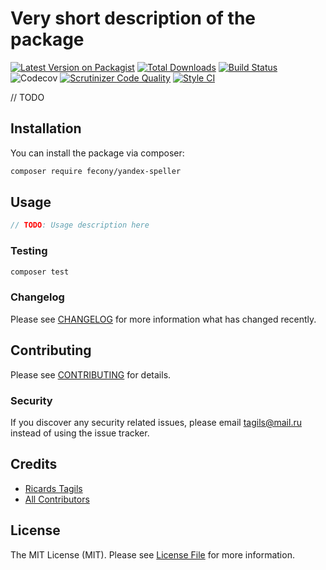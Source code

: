 # Very short description of the package

[![Latest Version on Packagist](https://img.shields.io/packagist/v/fecony/yandex-speller.svg?style=flat-square)](https://packagist.org/packages/fecony/yandex-speller)
[![Total Downloads](https://img.shields.io/packagist/dt/fecony/yandex-speller.svg?style=flat-square)](https://packagist.org/packages/fecony/yandex-speller)
[![Build Status](https://img.shields.io/travis/Fecony/yandex-speller/main?style=flat-square)](https://travis-ci.org/Fecony/yandex-speller)
![Codecov](https://img.shields.io/codecov/c/github/Fecony/yandex-speller?style=flat-square)
[![Scrutinizer Code Quality](https://scrutinizer-ci.com/g/Fecony/yandex-speller/badges/quality-score.png?b=main)](https://scrutinizer-ci.com/g/Fecony/yandex-speller/?branch=main)
[![Style CI](https://github.styleci.io/repos/322412144/shield)](https://github.styleci.io/repos/322412144/shield)

// TODO

## Installation

You can install the package via composer:

```bash
composer require fecony/yandex-speller
```

## Usage

``` php
// TODO: Usage description here
```

### Testing

``` bash
composer test
```


### Changelog

Please see [CHANGELOG](CHANGELOG.md) for more information what has changed recently.

## Contributing

Please see [CONTRIBUTING](CONTRIBUTING.md) for details.

### Security

If you discover any security related issues, please email tagils@mail.ru instead of using the issue tracker.

## Credits

- [Ricards Tagils](https://github.com/fecony)
- [All Contributors](../../contributors)

## License

The MIT License (MIT). Please see [License File](LICENSE) for more information.
